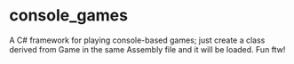 console_games
=============

A C# framework for playing console-based games; just create a class derived from Game in the same Assembly file and it will be loaded. Fun ftw!
